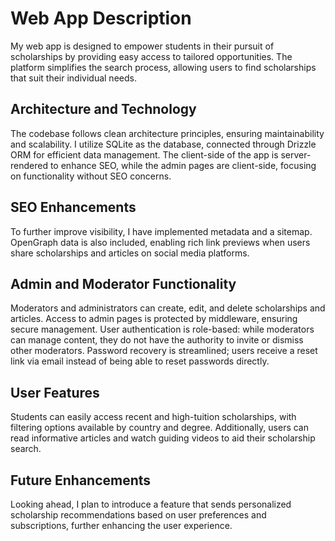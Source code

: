 # Web App Description

My web app is designed to empower students in their pursuit of scholarships by providing easy access to tailored opportunities. The platform simplifies the search process, allowing users to find scholarships that suit their individual needs.

## Architecture and Technology

The codebase follows clean architecture principles, ensuring maintainability and scalability. I utilize SQLite as the database, connected through Drizzle ORM for efficient data management. The client-side of the app is server-rendered to enhance SEO, while the admin pages are client-side, focusing on functionality without SEO concerns.

## SEO Enhancements

To further improve visibility, I have implemented metadata and a sitemap. OpenGraph data is also included, enabling rich link previews when users share scholarships and articles on social media platforms.

## Admin and Moderator Functionality

Moderators and administrators can create, edit, and delete scholarships and articles. Access to admin pages is protected by middleware, ensuring secure management. User authentication is role-based: while moderators can manage content, they do not have the authority to invite or dismiss other moderators. Password recovery is streamlined; users receive a reset link via email instead of being able to reset passwords directly.

## User Features

Students can easily access recent and high-tuition scholarships, with filtering options available by country and degree. Additionally, users can read informative articles and watch guiding videos to aid their scholarship search.

## Future Enhancements

Looking ahead, I plan to introduce a feature that sends personalized scholarship recommendations based on user preferences and subscriptions, further enhancing the user experience.
